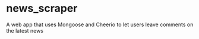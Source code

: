 # news_scraper
A web app that uses Mongoose and Cheerio to let users leave comments on the latest news
